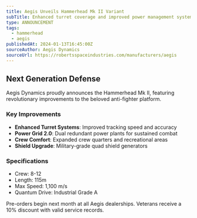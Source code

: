 ```yaml
---
title: Aegis Unveils Hammerhead Mk II Variant
subTitle: Enhanced turret coverage and improved power management systems
type: ANNOUNCEMENT
tags:
  - hammerhead
  - aegis
publishedAt: 2024-01-13T16:45:00Z
sourceAuthor: Aegis Dynamics
sourceUrl: https://robertsspaceindustries.com/manufacturers/aegis
---
```


## Next Generation Defense

Aegis Dynamics proudly announces the Hammerhead Mk II, featuring revolutionary improvements to the beloved anti-fighter platform.

### Key Improvements
- **Enhanced Turret Systems**: Improved tracking speed and accuracy
- **Power Grid 2.0**: Dual redundant power plants for sustained combat
- **Crew Comfort**: Expanded crew quarters and recreational areas
- **Shield Upgrade**: Military-grade quad shield generators

### Specifications
- Crew: 8-12
- Length: 115m
- Max Speed: 1,100 m/s
- Quantum Drive: Industrial Grade A

Pre-orders begin next month at all Aegis dealerships. Veterans receive a 10% discount with valid service records.